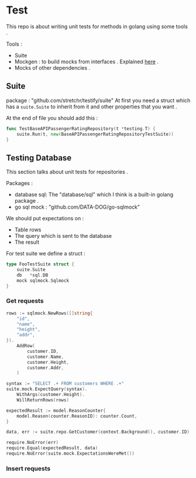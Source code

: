 # Test
This repo is about writing unit tests for methods in golang using some tools . 

Tools : 
* Suite 
* Mockgen : to build mocks from interfaces . Explained [here](https://github.com/parsaeisa/Go_mock_try) .
* Mocks of other dependencies . 

## Suite
package : "github.com/stretchr/testify/suite"
At first you need a struct which has a `suite.Suite` to inherit from it and other properties that 
you want . 


At the end of file you should add this : 
```go
func TestBaseAPIPassengerRatingRepository(t *testing.T) {
	suite.Run(t, new(BaseAPIPassengerRatingRepositoryTestSuite))
}
```
## Testing Database
This section talks about unit tests for repositories . 

Packages : 
* database sql: The "database/sql" which I think is a built-in golang package .
* go sql mock : "github.com/DATA-DOG/go-sqlmock"

We should put expectations on : 
* Table rows
* The query which is sent to the database 
* The result 

For test suite we define a struct : 
```go
type FooTestSuite struct {
	suite.Suite
	db   *sql.DB
	mock sqlmock.Sqlmock
}
```

### Get requests
```go
rows := sqlmock.NewRows([]string{
    "id",
    "name",
    "height",
    "addr",
}).
    AddRow(
        customer.ID,
        customer.Name,
        customer.Height,
        customer.Addr,
    )

syntax := "SELECT .+ FROM customers WHERE .+"
suite.mock.ExpectQuery(syntax).
    WithArgs(customer.Height).
    WillReturnRows(rows)

expectedResult := model.ReasonCounter{
    model.Reason(counter.ReasonID): counter.Count,
}

data, err := suite.repo.GetCustomer(context.Background(), customer.ID)

require.NoError(err)
require.Equal(expectedResult, data)
require.NoError(suite.mock.ExpectationsWereMet())
```

### Insert requests
